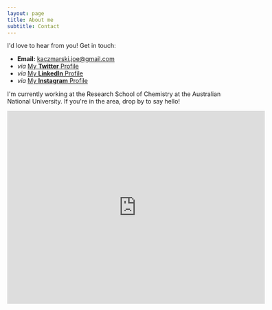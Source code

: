 ```yaml
---
layout: page
title: About me
subtitle: Contact
---
```


I'd love to hear from you! Get in touch:  
  
- **Email:** [kaczmarski.joe@gmail.com](kaczmarski.joe@gmail.com)
- _via_ [My **Twitter** Profile](https://twitter.com/kaczmarski_joe)  
- _via_ [My **LinkedIn** Profile](https://www.linkedin.com/in/joe-kaczmarski/) 
- _via_ [My **Instagram** Profile](https://www.instagram.com/kaczmarski.joe/)
  
I'm currently working at the Research School of Chemistry at the Australian National University. If you're in the area, drop by to say hello!  
  
<iframe src="https://www.google.com/maps/embed?pb=!1m18!1m12!1m3!1d3257.1883688196694!2d149.1164499152077!3d-35.27644260090879!2m3!1f0!2f0!3f0!3m2!1i1024!2i768!4f13.1!3m3!1m2!1s0x6b164d44dfc35859%3A0xf9c8fe7e61a5e961!2sResearch%20School%20of%20Chemistry!5e0!3m2!1sen!2sau!4v1595238155284!5m2!1sen!2sau" width="600" height="450" frameborder="0" style="border:0;" allowfullscreen="" aria-hidden="false" tabindex="0"></iframe>

  
